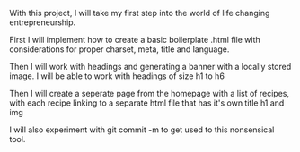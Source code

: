 With this project, I will take my first step into the world of
life changing entrepreneurship. 

First I will implement how to create a basic boilerplate
.html file with considerations for proper charset, meta, title and language.

Then I will work with headings and generating a banner with a locally stored image. I will be able to work with headings of size
h1 to h6

Then I will create a seperate page from the homepage with a list of recipes, with each recipe linking to a separate html file that has it's own title h1 and img

I will also experiment with git commit -m to get used to this nonsensical tool.